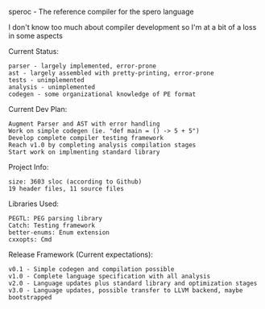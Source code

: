 speroc - The reference compiler for the spero language

I don't know too much about compiler development so I'm at a bit of a loss in some aspects

Current Status:

    parser - largely implemented, error-prone
    ast - largely assembled with pretty-printing, error-prone
    tests - unimplemented
    analysis - unimplemented
    codegen - some organizational knowledge of PE format

Current Dev Plan:

    Augment Parser and AST with error handling
    Work on simple codegen (ie. "def main = () -> 5 + 5")
    Develop complete compiler testing framework
    Reach v1.0 by completing analysis compilation stages
    Start work on implmenting standard library

Project Info:

    size: 3603 sloc (according to Github)
    19 header files, 11 source files
    
Libraries Used:

    PEGTL: PEG parsing library
    Catch: Testing framework
    better-enums: Enum extension
    cxxopts: Cmd

Release Framework (Current expectations):

    v0.1 - Simple codegen and compilation possible
    v1.0 - Complete language specification with all analysis
    v2.0 - Language updates plus standard library and optimization stages
    v3.0 - Language updates, possible transfer to LLVM backend, maybe bootstrapped